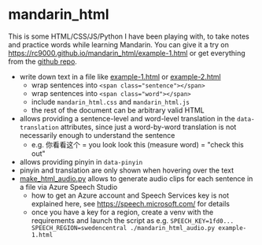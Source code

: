 # mandarin_html

This is some HTML/CSS/JS/Python I have been playing with, to take notes and practice words while learning Mandarin. You can give it a try on https://rc9000.github.io/mandarin_html/example-1.html or get everything from the [github repo](https://github.com/rc9000/mandarin_html).

 * write down text in a file like [example-1.html](example-1.html) or [example-2.html](example-2.html)
   * wrap sentences into `<span class="sentence"></span>`
   * wrap sentences into `<span class="word"></span>`
   * include `mandarin_html.css` and `mandarin_html.js`
   * the rest of the document can be arbitrary valid HTML
 * allows providing a sentence-level and word-level translation in the `data-translation` attributes, since just a word-by-word translation is not necessarily enough to understand the sentence 
   * e.g. 你看看这个 = you look look this (measure word) = "check this out"
 * allows providing pinyin in `data-pinyin`
 * pinyin and translation are only shown when hovering over the text
 * [make_html_audio.py](make_html_audio.py) allows to generate audio clips for each sentence in a file via Azure Speech Studio
   * how to get an Azure account and Speech Services key is not explained here, see https://speech.microsoft.com/ for details
   * once you have a key for a region, create a venv with the requirements and launch the script as e.g. `SPEECH_KEY=1fd0... SPEECH_REGION=swedencentral ./mandarin_html_audio.py example-1.html` 
